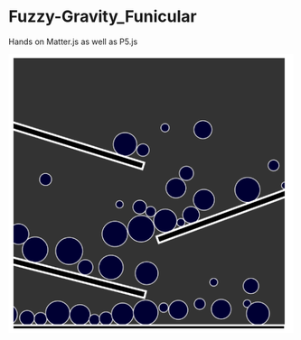# Fuzzy-Gravity_Funicular
Hands on Matter.js as well as P5.js 

<p align="center">
  <img width="800px"  src="https://github.com/rohittttt28/Fuzzy-Gravity_Funicular/blob/master/Screenshot%20(61).png">
</p>
